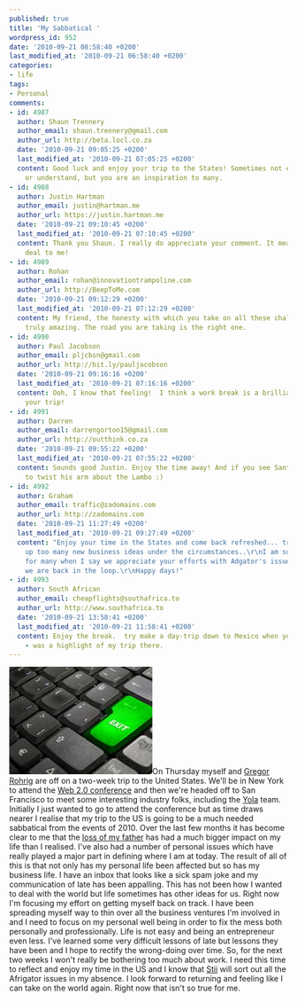 ```yaml
---
published: true
title: 'My Sabbatical '
wordpress_id: 952
date: '2010-09-21 08:58:40 +0200'
last_modified_at: '2010-09-21 06:58:40 +0200'
categories:
- life
tags:
- Personal
comments:
- id: 4987
  author: Shaun Trennery
  author_email: shaun.trennery@gmail.com
  author_url: http://beta.locl.co.za
  date: '2010-09-21 09:05:25 +0200'
  last_modified_at: '2010-09-21 07:05:25 +0200'
  content: Good luck and enjoy your trip to the States! Sometimes not easy to hear
    or understand, but you are an inspiration to many.
- id: 4988
  author: Justin Hartman
  author_email: justin@hartman.me
  author_url: https://justin.hartman.me
  date: '2010-09-21 09:10:45 +0200'
  last_modified_at: '2010-09-21 07:10:45 +0200'
  content: Thank you Shaun. I really do appreciate your comment. It means a great
    deal to me!
- id: 4989
  author: Rohan
  author_email: rohan@innovationtrampoline.com
  author_url: http://BeepToMe.com
  date: '2010-09-21 09:12:29 +0200'
  last_modified_at: '2010-09-21 07:12:29 +0200'
  content: My friend, the honesty with which you take on all these challenges, are
    truly amazing. The road you are taking is the right one.
- id: 4990
  author: Paul Jacobson
  author_email: pljcbsn@gmail.com
  author_url: http://bit.ly/pauljacobson
  date: '2010-09-21 09:16:16 +0200'
  last_modified_at: '2010-09-21 07:16:16 +0200'
  content: Ooh, I know that feeling!  I think a work break is a brilliant idea.  Enjoy
    your trip!
- id: 4991
  author: Darren
  author_email: darrengorton15@gmail.com
  author_url: http://outthink.co.za
  date: '2010-09-21 09:55:22 +0200'
  last_modified_at: '2010-09-21 07:55:22 +0200'
  content: Sounds good Justin. Enjoy the time away! And if you see Santa, don't forget
    to twist his arm about the Lambo :)
- id: 4992
  author: Graham
  author_email: traffic@zadomains.com
  author_url: http://zadomains.com
  date: '2010-09-21 11:27:49 +0200'
  last_modified_at: '2010-09-21 09:27:49 +0200'
  content: "Enjoy your time in the States and come back refreshed... try not to pick
    up too many new business ideas under the circumstances..\r\nI am sure I speak
    for many when I say we appreciate your efforts with Adgator's issues and glad
    we are back in the loop.\r\nHappy days!"
- id: 4993
  author: South African
  author_email: cheapflights@southafrica.to
  author_url: http://www.southafrica.to
  date: '2010-09-21 13:58:41 +0200'
  last_modified_at: '2010-09-21 11:58:41 +0200'
  content: Enjoy the break.  try make a day-trip down to Mexico when you're in California
    - was a highlight of my trip there.
---
```

<img src="/assets/images/uploads/2010/09/images.jpeg" alt="Image" title="Sabbatical" width="259" height="194" class="alignright size-full wp-image-953" />On Thursday myself and <a href="http://gregorrohrig.com">Gregor Rohrig</a> are off on a two-week trip to the United States. We'll be in New York to attend the <a href="http://www.web2expo.com/webexny2010/">Web 2.0 conference</a> and then we're headed off to San Francisco to meet some interesting industry folks, including the <a href="http://www.yola.com">Yola</a> team.
Initially I just wanted to go to attend the conference but as time draws nearer I realise that my trip to the US is going to be a much needed sabbatical from the events of 2010. Over the last few months it has become clear to me that the <a href="/2010/05/19/in-loving-memory-rodney-john-hartman-25021949-19052010/">loss of my father</a> has had a much bigger impact on my life than I realised. I've also had a number of personal issues which have really played a major part in defining where I am at today.
The result of all of this is that not only has my personal life been affected but so has my business life. I have an inbox that looks like a sick spam joke and my communication of late has been appalling. This has not been how I wanted to deal with the world but life sometimes has other ideas for us.
Right now I'm focusing my effort on getting myself back on track. I have been spreading myself way to thin over all the business ventures I'm involved in and I need to focus on my personal well being in order to fix the mess both personally and professionally.
Life is not easy and being an entrepreneur even less. I've learned some very difficult lessons of late but lessons they have been and I hope to rectify the wrong-doing over time.
So, for the next two weeks I won't really be bothering too much about work. I need this time to reflect and enjoy my time in the US and I know that <a href="http://stii.co.za">Stii</a> will sort out all the Afrigator issues in my absence. 
I look forward to returning and feeling like I can take on the world again. Right now that isn't so true for me.
